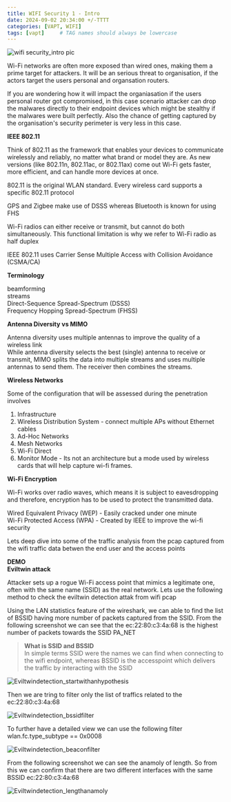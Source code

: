 ```yaml
---
title: WIFI Security 1 - Intro
date: 2024-09-02 20:34:00 +/-TTTT
categories: [VAPT, WIFI]
tags: [vapt]     # TAG names should always be lowercase
---
```


![wifi security_intro pic](https://drive.google.com/thumbnail?id=16a8e0uLT5uw1oiJJj7jzjba3ddiXSvN7&sz=w500) 

Wi-Fi networks are often more exposed than wired ones, making them a prime target for attackers. It will be an serious threat to organisation, if the actors target the users personal and organsation routers. 

If you are wondering how it will impact the organiasation if the users personal router got compromised, in this case scenario attacker can drop the malwares directly to their endpoint devices which might be stealthy if the malwares were built perfectly. Also the chance of getting captured by the organisation's security perimeter is very less in this case.

**IEEE 802.11**  

Think of 802.11 as the framework that enables your devices to communicate wirelessly and reliably, no matter what brand or model they are. As new versions (like 802.11n, 802.11ac, or 802.11ax) come out Wi-Fi gets faster, more efficient, and can handle more devices at once.

802.11 is the original WLAN standard. Every wireless card supports a specific 802.11 protocol  

GPS and Zigbee make use of DSSS whereas Bluetooth is known for using FHS  

Wi-Fi radios can either receive or transmit, but cannot do both simultaneously. This functional limitation is why we refer to Wi-Fi radio as half duplex  

IEEE 802.11 uses Carrier Sense Multiple Access with Collision Avoidance (CSMA/CA)  


**Terminology** 

beamforming  
streams  
Direct-Sequence Spread-Spectrum (DSSS)  
Frequency Hopping Spread-Spectrum (FHSS)  

**Antenna Diversity vs MIMO**  

Antenna diversity uses multiple antennas to improve the quality of a wireless link  
While antenna diversity selects the best (single) antenna to receive or transmit, MIMO splits the data into multiple streams and uses multiple antennas to send them. The receiver then combines the streams.  

**Wireless Networks**  

Some of the configuration that will be assessed during the penetration involves
1. Infrastructure
2. Wireless Distribution System - connect multiple APs without Ethernet cables
3. Ad-Hoc Networks
4. Mesh Networks
5. Wi-Fi Direct
6. Monitor Mode - Its not an architecture but a mode used by wireless cards that will help capture wi-fi frames.

**Wi-Fi Encryption**  

Wi-Fi works over radio waves, which means it is subject to eavesdropping and therefore, encryption has to be used to protect the transmitted data.  

Wired Equivalent Privacy (WEP) - Easily cracked under one minute  
Wi-Fi Protected Access (WPA) - Created by IEEE to improve the wi-fi security  

Lets deep dive into some of the traffic analysis from the pcap captured from the wifi traffic data betwen the end user and the access points

**DEMO**  
**Eviltwin attack**  

Attacker sets up a rogue Wi-Fi access point that mimics a legitimate one, often with the same name (SSID) as the real network. Lets use the following method to check the eviltwin detection attak from wifi pcap  

Using the LAN statistics feature of the wireshark, we can able to find the list of BSSID having more number of packets captured from the SSID. From the following screenshot we can see that the ec:22:80:c3:4a:68
is the highest number of packets towards the SSID PA_NET  

> **What is SSID and BSSID**   
> In simple terms SSID were the names we can find when connecting to the wifi endpoint, whereas BSSID is the accesspoint which delivers the traffic by interacting with the SSID  

![Eviltwindetection_startwithanhypothesis](https://drive.google.com/thumbnail?id=1dg5QInprH45UFChlkOTUTA8LHP1amDrO&sz=w700)  

Then we are tring to filter only the list of traffics related to the ec:22:80:c3:4a:68  

![Eviltwindetection_bssidfilter](https://drive.google.com/thumbnail?id=1gL_pPJXla3Yyv2IrFtiKGYe9YztKkYBM&sz=w700)  

To further have a detailed view we can use the following filter wlan.fc.type_subtype == 0x0008  

![Eviltwindetection_beaconfilter](https://drive.google.com/thumbnail?id=1tHOhXDCNcLtBNKBVDkj8EepKB4Ye4aMp&sz=w700)   

From the following screenshot we can see the anamoly of length. So from this we can confirm that there are two different interfaces with the same BSSID ec:22:80:c3:4a:68 

![Eviltwindetection_lengthanamoly](https://drive.google.com/thumbnail?id=1Use0FyXoWkpBztDUAHLLQgwkIvXklo4L&sz=w700)   


